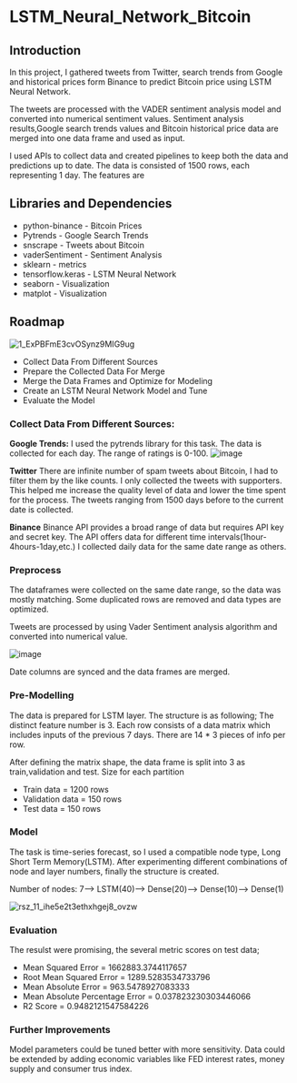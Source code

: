 # LSTM_Neural_Network_Bitcoin
## Introduction
In this project, I gathered tweets from Twitter, search trends from Google and historical prices form Binance to predict Bitcoin price using LSTM Neural Network.

The tweets are processed with the VADER sentiment analysis model and converted into numerical sentiment values. 
Sentiment analysis results,Google search trends values and Bitcoin historical price data are merged into one data frame and used as input. 

I used APIs to collect data and created pipelines to keep both the data and predictions up to date. The data is consisted of 1500 rows, each representing 1 day. The features are 

## Libraries and Dependencies
- python-binance  - Bitcoin Prices 
- Pytrends -  Google Search Trends
- snscrape - Tweets about Bitcoin
- vaderSentiment -  Sentiment Analysis
- sklearn - metrics
- tensorflow.keras - LSTM Neural Network
- seaborn - Visualization
- matplot - Visualization 

## Roadmap 
![1_ExPBFmE3cvOSynz9MIG9ug](https://user-images.githubusercontent.com/105684729/192462618-66757c89-dbc2-45b1-909c-8035ddad10a0.png)

- Collect Data From Different Sources
- Prepare the Collected Data For Merge
- Merge the Data Frames and Optimize for Modeling
- Create an LSTM Neural Network Model and Tune 
- Evaluate the Model

### Collect Data From Different Sources:
**Google Trends:**
I used the pytrends library for this task. The data is collected for each day. 
The range of ratings is 0-100. 
![image](https://user-images.githubusercontent.com/105684729/192492631-238b06b0-b0ed-4b00-850b-11baffff55a0.png)


**Twitter**
There are infinite number of spam tweets about Bitcoin, I had to filter them by the like counts. I only collected the tweets with
supporters. This helped me increase the quality level of data and lower the time spent for the process.
The tweets ranging from 1500 days before to the current date is collected.

**Binance**
Binance API provides a broad range of data but requires API key and secret key. The API offers data for different time intervals(1hour-4hours-1day,etc.)
I collected daily data for the same date range as others.

### Preprocess
The dataframes were collected on the same date range, so the data was mostly matching. Some duplicated rows are removed and data types are optimized.

Tweets are processed by using Vader Sentiment analysis algorithm and converted into numerical value. 

![image](https://user-images.githubusercontent.com/105684729/192493471-35c81875-fc32-4e21-b412-8c71101b4b0a.png)

Date columns are synced and the data frames are merged. 

### Pre-Modelling

The data is prepared for LSTM layer. The structure is as following;
The distinct feature number is 3. Each row consists of a data matrix which includes inputs of the previous 7 days.
There are 14 * 3 pieces of info per row.

After defining the matrix shape, the data frame is split into 3 as train,validation and test. Size for each partition

- Train data = 1200 rows
- Validation data = 150 rows
- Test data = 150 rows

### Model
The task is time-series forecast, so I used a compatible node type, Long Short Term Memory(LSTM). After experimenting different
combinations of node and layer numbers, finally the structure is created.
 
 Number of nodes: 7--> LSTM(40)--> Dense(20)--> Dense(10)--> Dense(1) 

![rsz_11_ihe5e2t3ethxhgej8_ovzw](https://user-images.githubusercontent.com/105684729/192506217-516ad8b4-1d68-4452-bbee-0903620f6d92.png)

### Evaluation 

The resulst were promising, the several metric scores on test data; 

- Mean Squared Error = 1662883.3744117657
- Root Mean Squared Error = 1289.5283534733796
- Mean Absolute Error = 963.5478927083333
- Mean Absolute Percentage Error = 0.037823230303446066
- R2 Score = 0.9482121547584226

### Further Improvements

Model parameters could be tuned better with more sensitivity.
Data could be extended by adding economic variables like FED interest rates, money supply and consumer trus index. 

























